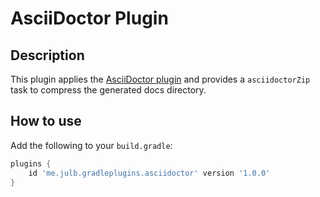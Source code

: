 # AsciiDoctor Plugin

## Description

This plugin applies the [AsciiDoctor plugin](https://plugins.gradle.org/plugin/org.asciidoctor.jvm.base) and provides a `asciidoctorZip` task to compress the generated docs directory.

## How to use

Add the following to your `build.gradle`:

```groovy
plugins {
    id 'me.julb.gradleplugins.asciidoctor' version '1.0.0'
}
```
